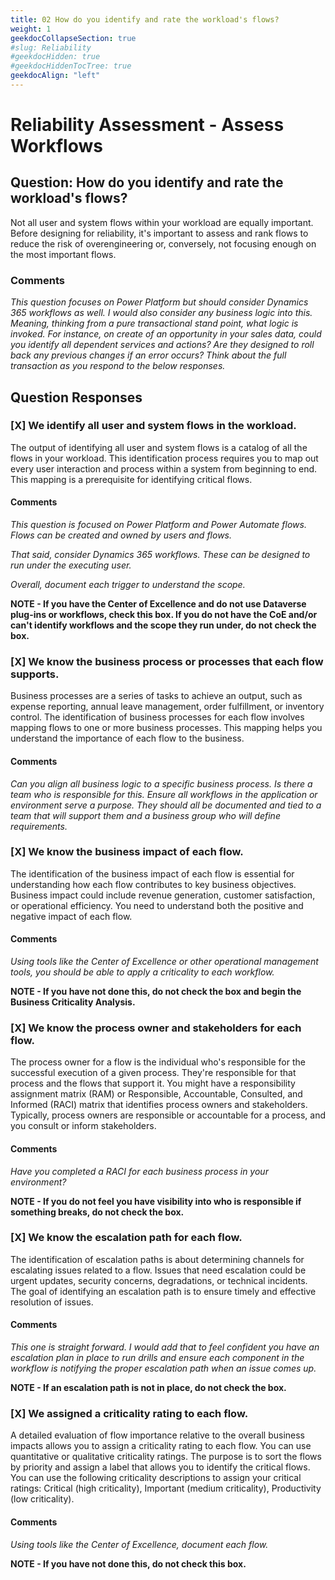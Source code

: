 ```yaml
---
title: 02 How do you identify and rate the workload's flows?
weight: 1
geekdocCollapseSection: true
#slug: Reliability
#geekdocHidden: true
#geekdocHiddenTocTree: true
geekdocAlign: "left"
---
```

# Reliability Assessment - Assess Workflows
## Question: How do you identify and rate the workload's flows?

Not all user and system flows within your workload are equally important. Before designing for reliability, it's important to assess and rank flows to reduce the risk of overengineering or, conversely, not focusing enough on the most important flows.

### Comments
*This question focuses on Power Platform but should consider Dynamics 365 workflows as well. I would also consider any business logic into this. Meaning, thinking from a pure transactional stand point, what logic is invoked. For instance, on create of an opportunity in your sales data, could you identify all dependent services and actions? Are they designed to roll back any previous changes if an error occurs? Think about the full transaction as you respond to the below responses.*

## Question Responses

### [X] **We identify all user and system flows in the workload.**
The output of identifying all user and system flows is a catalog of all the flows in your workload. This identification process requires you to map out every user interaction and process within a system from beginning to end. This mapping is a prerequisite for identifying critical flows.

#### Comments
*This question is focused on Power Platform and Power Automate flows. Flows can be created and owned by users and flows.*

*That said, consider Dynamics 365 workflows. These can be designed to run under the executing user.*

*Overall, document each trigger to understand the scope.*

**NOTE - If you have the Center of Excellence and do not use Dataverse plug-ins or workflows, check this box. If you do not have the CoE and/or can't identify workflows and the scope they run under, do not check the box.**

### [X] **We know the business process or processes that each flow supports.**
Business processes are a series of tasks to achieve an output, such as expense reporting, annual leave management, order fulfillment, or inventory control. The identification of business processes for each flow involves mapping flows to one or more business processes. This mapping helps you understand the importance of each flow to the business.

#### Comments
*Can you align all business logic to a specific business process. Is there a team who is responsible for this. Ensure all workflows in the application or environment serve a purpose. They should all be documented and tied to a team that will support them and a business group who will define requirements.*

### [X] **We know the business impact of each flow.**
The identification of the business impact of each flow is essential for understanding how each flow contributes to key business objectives. Business impact could include revenue generation, customer satisfaction, or operational efficiency. You need to understand both the positive and negative impact of each flow.

#### Comments
*Using tools like the Center of Excellence or other operational management tools, you should be able to apply a criticality to each workflow.* 

**NOTE - If you have not done this, do not check the box and begin the Business Criticality Analysis.**

### [X] **We know the process owner and stakeholders for each flow.**
The process owner for a flow is the individual who's responsible for the successful execution of a given process. They're responsible for that process and the flows that support it. You might have a responsibility assignment matrix (RAM) or Responsible, Accountable, Consulted, and Informed (RACI) matrix that identifies process owners and stakeholders. Typically, process owners are responsible or accountable for a process, and you consult or inform stakeholders.

#### Comments
*Have you completed a RACI for each business process in your environment?* 

**NOTE - If you do not feel you have visibility into who is responsible if something breaks, do not check the box.**

### [X] **We know the escalation path for each flow.**
The identification of escalation paths is about determining channels for escalating issues related to a flow. Issues that need escalation could be urgent updates, security concerns, degradations, or technical incidents. The goal of identifying an escalation path is to ensure timely and effective resolution of issues.

#### Comments
*This one is straight forward. I would add that to feel confident you have an escalation plan in place to run drills and ensure each component in the workflow is notifying the proper escalation path when an issue comes up.* 

**NOTE - If an escalation path is not in place, do not check the box.**

### [X] **We assigned a criticality rating to each flow.**
A detailed evaluation of flow importance relative to the overall business impacts allows you to assign a criticality rating to each flow. You can use quantitative or qualitative criticality ratings. The purpose is to sort the flows by priority and assign a label that allows you to identify the critical flows. You can use the following criticality descriptions to assign your critical ratings: Critical (high criticality), Important (medium criticality), Productivity (low criticality).

#### Comments
*Using tools like the Center of Excellence, document each flow.* 

**NOTE - If you have not done this, do not check this box.**
